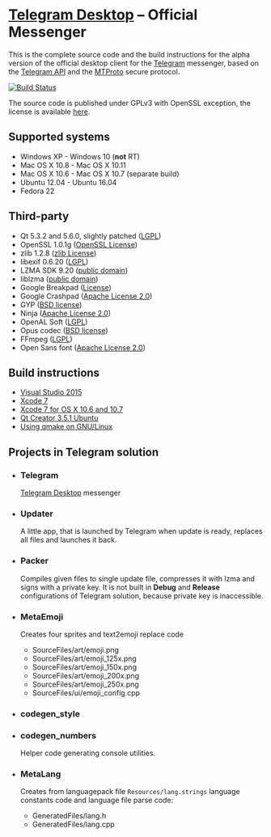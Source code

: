 # [Telegram Desktop][telegram_desktop] – Official Messenger

This is the complete source code and the build instructions for the alpha version of the official desktop client for the [Telegram][telegram] messenger, based on the [Telegram API][telegram_api] and the [MTProto][telegram_proto] secure protocol.

[![Build Status](https://travis-ci.org/telegramdesktop/tdesktop.svg?branch=master)](https://travis-ci.org/telegramdesktop/tdesktop)

The source code is published under GPLv3 with OpenSSL exception, the license is available [here][license].

## Supported systems

* Windows XP - Windows 10 (**not** RT)
* Mac OS X 10.8 - Mac OS X 10.11
* Mac OS X 10.6 - Mac OS X 10.7 (separate build)
* Ubuntu 12.04 - Ubuntu 16.04
* Fedora 22

## Third-party

* Qt 5.3.2 and 5.6.0, slightly patched ([LGPL](http://doc.qt.io/qt-5/lgpl.html))
* OpenSSL 1.0.1g ([OpenSSL License](https://www.openssl.org/source/license.html))
* zlib 1.2.8 ([zlib License](http://www.zlib.net/zlib_license.html))
* libexif 0.6.20 ([LGPL](https://www.gnu.org/licenses/old-licenses/lgpl-2.1.en.html))
* LZMA SDK 9.20 ([public domain](http://www.7-zip.org/sdk.html))
* liblzma ([public domain](http://tukaani.org/xz/))
* Google Breakpad ([License](https://chromium.googlesource.com/breakpad/breakpad/+/master/LICENSE))
* Google Crashpad ([Apache License 2.0](https://chromium.googlesource.com/crashpad/crashpad/+/master/LICENSE))
* GYP ([BSD license](https://github.com/bnoordhuis/gyp/blob/master/LICENSE))
* Ninja ([Apache License 2.0](https://github.com/ninja-build/ninja/blob/master/COPYING))
* OpenAL Soft ([LGPL](http://kcat.strangesoft.net/openal.html))
* Opus codec ([BSD license](http://www.opus-codec.org/license/))
* FFmpeg ([LGPL](https://www.ffmpeg.org/legal.html))
* Open Sans font ([Apache License 2.0](http://www.apache.org/licenses/LICENSE-2.0.html))

## Build instructions

* [Visual Studio 2015][msvc]
* [Xcode 7][xcode]
* [Xcode 7 for OS X 10.6 and 10.7][xcode_old]
* [Qt Creator 3.5.1 Ubuntu][qtcreator]
* [Using qmake on GNU/Linux][qmake]

## Projects in Telegram solution

* ### Telegram

  [Telegram Desktop][telegram_desktop] messenger

* ### Updater

  A little app, that is launched by Telegram when update is ready, replaces all files and launches it back.

* ### Packer

  Compiles given files to single update file, compresses it with lzma and signs with a private key. It is not built in **Debug** and **Release** configurations of Telegram solution, because private key is inaccessible.

* ### MetaEmoji

  Creates four sprites and text2emoji replace code
  * SourceFiles/art/emoji.png
  * SourceFiles/art/emoji_125x.png
  * SourceFiles/art/emoji_150x.png
  * SourceFiles/art/emoji_200x.png
  * SourceFiles/art/emoji_250x.png
  * SourceFiles/ui/emoji_config.cpp

* ### codegen_style
* ### codegen_numbers

  Helper code generating console utilities.

* ### MetaLang

  Creates from languagepack file `Resources/lang.strings` language constants code and language file parse code:
  * GeneratedFiles/lang.h
  * GeneratedFiles/lang.cpp

[//]: # (LINKS)
[telegram]: https://telegram.org
[telegram_desktop]: https://desktop.telegram.org
[telegram_api]: https://core.telegram.org
[telegram_proto]: https://core.telegram.org/mtproto
[license]: LICENSE
[msvc]: doc/building-msvc.md
[xcode]: doc/building-xcode.md
[xcode_old]: doc/building-xcode-old.md
[qtcreator]: doc/building-qtcreator.md
[qmake]: doc/building-qmake.md
